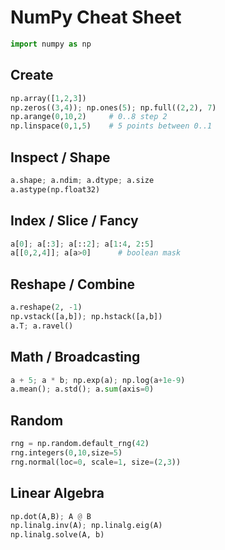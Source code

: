 # NumPy Cheat Sheet

```python
import numpy as np
```
## Create
```python
np.array([1,2,3])
np.zeros((3,4)); np.ones(5); np.full((2,2), 7)
np.arange(0,10,2)     # 0..8 step 2
np.linspace(0,1,5)    # 5 points between 0..1
```
## Inspect / Shape
```python
a.shape; a.ndim; a.dtype; a.size
a.astype(np.float32)
```
## Index / Slice / Fancy
```python
a[0]; a[:3]; a[::2]; a[1:4, 2:5]
a[[0,2,4]]; a[a>0]      # boolean mask
```
## Reshape / Combine
```python
a.reshape(2, -1)
np.vstack([a,b]); np.hstack([a,b])
a.T; a.ravel()
```
## Math / Broadcasting
```python
a + 5; a * b; np.exp(a); np.log(a+1e-9)
a.mean(); a.std(); a.sum(axis=0)
```
## Random
```python
rng = np.random.default_rng(42)
rng.integers(0,10,size=5)
rng.normal(loc=0, scale=1, size=(2,3))
```
## Linear Algebra
```python
np.dot(A,B); A @ B
np.linalg.inv(A); np.linalg.eig(A)
np.linalg.solve(A, b)
```